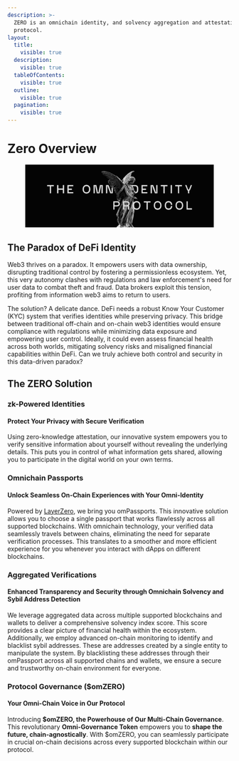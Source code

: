 ```yaml
---
description: >-
  ZERO is an omnichain identity, and solvency aggregation and attestation
  protocol.
layout:
  title:
    visible: true
  description:
    visible: true
  tableOfContents:
    visible: true
  outline:
    visible: true
  pagination:
    visible: true
---
```


# Zero Overview

<figure><img src=".gitbook/assets/zero-social-bg (1).png" alt=""><figcaption></figcaption></figure>

## The Paradox of DeFi Identity

Web3 thrives on a paradox. It empowers users with data ownership, disrupting traditional control by fostering a permissionless ecosystem. Yet, this very autonomy clashes with regulations and law enforcement's need for user data to combat theft and fraud. Data brokers exploit this tension, profiting from information web3 aims to return to users.

The solution? A delicate dance. DeFi needs a robust Know Your Customer (KYC) system that verifies identities while preserving privacy. This bridge between traditional off-chain and on-chain web3 identities would ensure compliance with regulations while minimizing data exposure and empowering user control. Ideally, it could even assess financial health across both worlds, mitigating solvency risks and misaligned financial capabilities within DeFi. Can we truly achieve both control and security in this data-driven paradox?

## The ZERO Solution

### zk-Powered Identities

#### Protect Your Privacy with Secure Verification

Using zero-knowledge attestation, our innovative system empowers you to verify sensitive information about yourself without revealing the underlying details. This puts you in control of what information gets shared, allowing you to participate in the digital world on your own terms.

### Omnichain Passports

#### Unlock Seamless On-Chain Experiences with Your Omni-Identity

Powered by [LayerZero](https://layerzero.network), we bring you omPassports. This innovative solution allows you to choose a single passport that works flawlessly across all supported blockchains. With omnichain technology, your verified data seamlessly travels between chains, eliminating the need for separate verification processes. This translates to a smoother and more efficient experience for you whenever you interact with dApps on different blockchains.

### Aggregated Verifications

#### Enhanced Transparency and Security through Omnichain Solvency and Sybil Address Detection

We leverage aggregated data across multiple supported blockchains and wallets to deliver a comprehensive solvency index score. This score provides a clear picture of financial health within the ecosystem. Additionally, we employ advanced on-chain monitoring to identify and blacklist sybil addresses. These are addresses created by a single entity to manipulate the system. By blacklisting these addresses through their omPassport across all supported chains and wallets, we ensure a secure and trustworthy on-chain environment for everyone.

### Protocol Governance ($omZERO)

#### Your Omni-Chain Voice in Our Protocol

Introducing **$omZERO, the Powerhouse of Our Multi-Chain Governance**. This revolutionary **Omni-Governance Token** empowers you to **shape the future, chain-agnostically**. With $omZERO, you can seamlessly participate in crucial on-chain decisions across every supported blockchain within our protocol.

